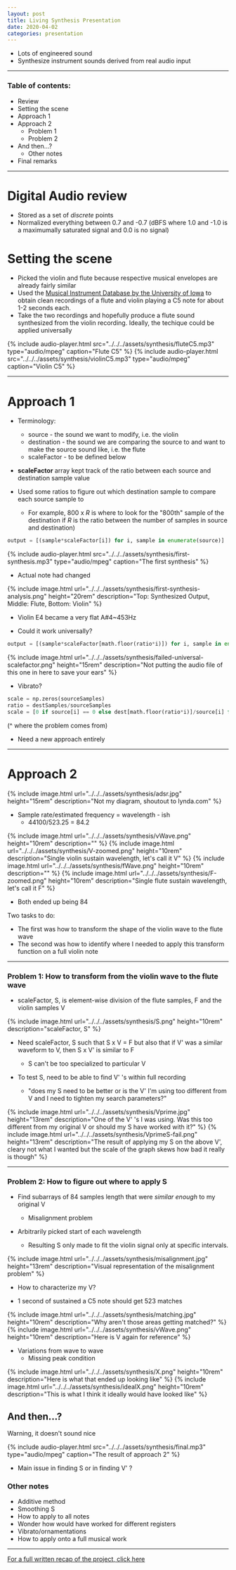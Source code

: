 ```yaml
---
layout: post
title: Living Synthesis Presentation
date: 2020-04-02
categories: presentation
---
```


* Lots of engineered sound
* Synthesize instrument sounds derived from real audio input

---

### Table of contents:
* Review
* Setting the scene
* Approach 1
* Approach 2
    * Problem 1
    * Problem 2
* And then...?
    * Other notes
* Final remarks

---

# Digital Audio review
* Stored as a set of *discrete* points
* Normalized everything between 0.7 and -0.7 (dBFS where 1.0 and -1.0 is a maximumally saturated signal and 0.0 is no signal)

# Setting the scene
* Picked the violin and flute because respective musical envelopes are already fairly similar
* Used the [Musical Instrument Database by the University of Iowa](http://theremin.music.uiowa.edu/MIS.html) to obtain clean recordings of a flute and violin playing a C5 note for about 1-2 seconds each.
* Take the two recordings and hopefully produce a flute sound synthesized from the violin recording. Ideally, the techique could be applied universally

{% include audio-player.html src="../../../assets/synthesis/fluteC5.mp3" type="audio/mpeg" caption="Flute C5" %}
{% include audio-player.html src="../../../assets/synthesis/violinC5.mp3" type="audio/mpeg" caption="Violin C5" %}

---

# Approach 1

* Terminology:
    * source - the sound we want to modify, i.e. the violin
    * destination - the sound we are comparing the source to and want to make the source sound like, i.e. the flute
    * scaleFactor - to be defined below

* **scaleFactor** array kept track of the ratio between each source and destination sample value



* Used some ratios to figure out which destination sample to compare each source sample to
    * For example, 800 x *R* is where to look for the "800th" sample of the destination if *R* is the ratio between the number of samples in source and destination)


```python
output = [(sample*scaleFactor[i]) for i, sample in enumerate(source)]
```

{% include audio-player.html src="../../../assets/synthesis/first-synthesis.mp3" type="audio/mpeg" caption="The first synthesis" %}

* Actual note had changed

{% include image.html url="../../../assets/synthesis/first-synthesis-analysis.png" height="20rem" description="Top: Synthesized Output, Middle: Flute, Bottom: Violin" %}

* Violin E4 became a very flat A#4\~453Hz

* Could it work universally?

```python
output = [(sample*scaleFactor[math.floor(ratio*i)]) for i, sample in enumerate(source)]
```

{% include image.html url="../../../assets/synthesis/failed-universal-scalefactor.png" height="15rem" description="Not putting the audio file of this one in here to save your ears" %}

* Vibrato?

```python
scale = np.zeros(sourceSamples)
ratio = destSamples/sourceSamples
scale = [0 if source[i] == 0 else dest[math.floor(ratio*i)]/source[i] for i, sample in enumerate(scale)]
```
(^ where the problem comes from)

* Need a new approach entirely

---

# Approach 2

{% include image.html url="../../../assets/synthesis/adsr.jpg" height="15rem" description="Not my diagram, shoutout to lynda.com" %}

* Sample rate/estimated frequency = wavelength - ish
    * 44100/523.25 = 84.2

{% include image.html url="../../../assets/synthesis/vWave.png" height="10rem" description="" %}
{% include image.html url="../../../assets/synthesis/V-zoomed.png" height="10rem" description="Single violin sustain wavelength, let's call it V" %}
{% include image.html url="../../../assets/synthesis/fWave.png" height="10rem" description="" %}
{% include image.html url="../../../assets/synthesis/F-zoomed.png" height="10rem" description="Single flute sustain wavelength, let's call it F" %}

* Both ended up being 84

Two tasks to do:
* The first was how to transform the shape of the violin wave to the flute wave
* The second was how to identify where I needed to apply this transform function on a full violin note

---

### Problem 1: How to transform from the violin wave to the flute wave
* scaleFactor, S, is element-wise division of the flute samples, F and the violin samples V

{% include image.html url="../../../assets/synthesis/S.png" height="10rem" description="scaleFactor, S" %}

* Need scaleFactor, S such that S x V = F but also that if V' was a similar waveform to V, then S x V' is similar to F
    * S can't be too specialized to particular V

* To test S, need to be able to find V' 's within full recording
    * "does my S need to be better or is the V' I'm using too different from V and I need to tighten my search parameters?"

{% include image.html url="../../../assets/synthesis/Vprime.jpg" height="13rem" description="One of the V' 's I was using. Was this too different from my original V or should my S have worked with it?" %}
{% include image.html url="../../../assets/synthesis/VprimeS-fail.png" height="13rem" description="The result of applying my S on the above V', cleary not what I wanted but the scale of the graph skews how bad it really is though" %}

---

### Problem 2: How to figure out where to apply S
* Find subarrays of 84 samples length that were *similar enough* to my original V
    * Misalignment problem

* Arbitrarily picked start of each wavelength
    * Resulting S only made to fit the violin signal only at specific intervals.

{% include image.html url="../../../assets/synthesis/misalignment.jpg" height="13rem" description="Visual representation of the misalignment problem" %}

* How to characterize my V?

* 1 second of sustained a C5 note should get 523 matches

{% include image.html url="../../../assets/synthesis/matching.jpg" height="10rem" description="Why aren't those areas getting matched?" %}
{% include image.html url="../../../assets/synthesis/vWave.png" height="10rem" description="Here is V again for reference" %}

* Variations from wave to wave
    * Missing peak condition

{% include image.html url="../../../assets/synthesis/X.png" height="10rem" description="Here is what that ended up looking like" %}
{% include image.html url="../../../assets/synthesis/idealX.png" height="10rem" description="This is what I think it ideally would have looked like" %}

## And then...?
Warning, it doesn't sound nice

{% include audio-player.html src="../../../assets/synthesis/final.mp3" type="audio/mpeg" caption="The result of approach 2" %}

* Main issue in finding S or in finding V' ?

### Other notes
* Additive method
* Smoothing S
* How to apply to all notes
* Wonder how would have worked for different registers
* Vibrato/ornamentations
* How to apply onto a full musical work

---

[For a full written recap of the project, click here](https://nick-xie.github.io/blog/2020/04/02/Living-Synthesis.html)
